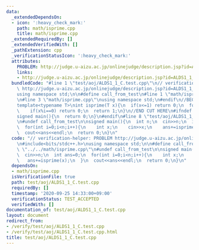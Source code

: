 ```yaml
---
data:
  _extendedDependsOn:
  - icon: ':heavy_check_mark:'
    path: math/isprime.cpp
    title: math/isprime.cpp
  _extendedRequiredBy: []
  _extendedVerifiedWith: []
  _pathExtension: cpp
  _verificationStatusIcon: ':heavy_check_mark:'
  attributes:
    PROBLEM: http://judge.u-aizu.ac.jp/onlinejudge/description.jsp?id=ALDS1_1_C
    links:
    - http://judge.u-aizu.ac.jp/onlinejudge/description.jsp?id=ALDS1_1_C
  bundledCode: "#line 1 \"test/aoj/ALDS1_1_C.test.cpp\"\n// verification-helper: PROBLEM\
    \ http://judge.u-aizu.ac.jp/onlinejudge/description.jsp?id=ALDS1_1_C\n\n#include<bits/stdc++.h>\n\
    using namespace std;\n\n#define call_from_test\n#line 1 \"math/isprime.cpp\"\n\
    \n#line 3 \"math/isprime.cpp\"\nusing namespace std;\n#endif\n//BEGIN CUT HERE\n\
    template<typename T>\nint isprime(T x){\n  if(x<=1) return 0;\n  for(T i=2;i*i<=x;i++)\n\
    \    if(x%i==0) return 0;\n  return 1;\n}\n//END CUT HERE\n#ifndef call_from_test\n\
    signed main(){\n  return 0;\n}\n#endif\n#line 8 \"test/aoj/ALDS1_1_C.test.cpp\"\
    \n#undef call_from_test\n\nsigned main(){\n  int n;\n  cin>>n;\n  int ans=0;\n\
    \  for(int i=0;i<n;i++){\n    int x;\n    cin>>x;\n    ans+=isprime(x);\n  }\n\
    \  cout<<ans<<endl;\n  return 0;\n}\n"
  code: "// verification-helper: PROBLEM http://judge.u-aizu.ac.jp/onlinejudge/description.jsp?id=ALDS1_1_C\n\
    \n#include<bits/stdc++.h>\nusing namespace std;\n\n#define call_from_test\n#include\
    \ \"../../math/isprime.cpp\"\n#undef call_from_test\n\nsigned main(){\n  int n;\n\
    \  cin>>n;\n  int ans=0;\n  for(int i=0;i<n;i++){\n    int x;\n    cin>>x;\n \
    \   ans+=isprime(x);\n  }\n  cout<<ans<<endl;\n  return 0;\n}\n"
  dependsOn:
  - math/isprime.cpp
  isVerificationFile: true
  path: test/aoj/ALDS1_1_C.test.cpp
  requiredBy: []
  timestamp: '2020-09-25 14:33:00+09:00'
  verificationStatus: TEST_ACCEPTED
  verifiedWith: []
documentation_of: test/aoj/ALDS1_1_C.test.cpp
layout: document
redirect_from:
- /verify/test/aoj/ALDS1_1_C.test.cpp
- /verify/test/aoj/ALDS1_1_C.test.cpp.html
title: test/aoj/ALDS1_1_C.test.cpp
---
```

